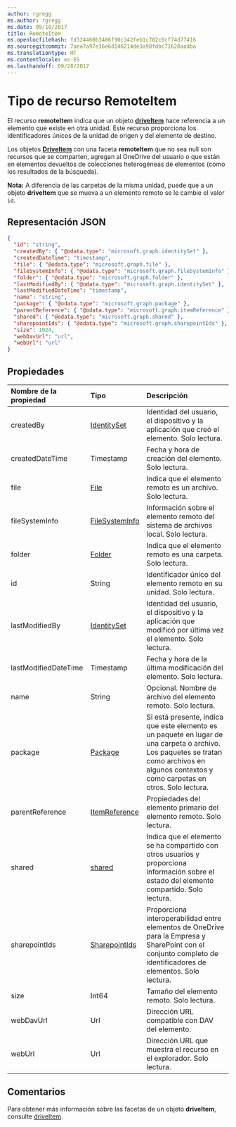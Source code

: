 ```yaml
---
author: rgregg
ms.author: rgregg
ms.date: 09/10/2017
title: RemoteItem
ms.openlocfilehash: fd324460b3486f90c342feb1c782c0cf74d77416
ms.sourcegitcommit: 7aea7a97e36e6d146214de3a90fdbc71628aadba
ms.translationtype: HT
ms.contentlocale: es-ES
ms.lasthandoff: 09/28/2017
---
```

# <a name="remoteitem-resource-type"></a>Tipo de recurso RemoteItem

El recurso **remoteItem** indica que un objeto [**driveItem**](driveitem.md) hace referencia a un elemento que existe en otra unidad.
Este recurso proporciona los identificadores únicos de la unidad de origen y del elemento de destino.

Los objetos [**DriveItem**](driveitem.md) con una faceta **remoteItem** que no sea null son recursos que se comparten, agregan al OneDrive del usuario o que están en elementos devueltos de colecciones heterogéneas de elementos (como los resultados de la búsqueda).

**Nota:** A diferencia de las carpetas de la misma unidad, puede que a un objeto **driveItem** que se mueva a un elemento remoto se le cambie el valor `id`.

## <a name="json-representation"></a>Representación JSON

<!-- { "blockType": "resource", 
       "@odata.type": "microsoft.graph.remoteItem", 
       "optionalProperties": ["name", "fileSystemInfo", "file", "folder"] } -->

```json
{
  "id": "string",
  "createdBy": { "@odata.type": "microsoft.graph.identitySet" },
  "createdDateTime": "timestamp",
  "file": { "@odata.type": "microsoft.graph.file" },
  "fileSystemInfo": { "@odata.type": "microsoft.graph.fileSystemInfo" },
  "folder": { "@odata.type": "microsoft.graph.folder" },
  "lastModifiedBy": { "@odata.type": "microsoft.graph.identitySet" },
  "lastModifiedDateTime": "timestamp",
  "name": "string",
  "package": { "@odata.type": "microsoft.graph.package" },
  "parentReference": { "@odata.type": "microsoft.graph.itemReference" },
  "shared": { "@odata.type": "microsoft.graph.shared" },
  "sharepointIds": { "@odata.type": "microsoft.graph.sharepointIds" },
  "size": 1024,
  "webDavUrl": "url",
  "webUrl": "url"
}
```

## <a name="properties"></a>Propiedades

| Nombre de la propiedad        | Tipo                                | Descripción                                                                                                                                                       |
| :------------------- | :---------------------------------- | :---------------------------------------------------------------------------------------------------------------------------------------------------------------- |
| createdBy            | [IdentitySet](identityset.md)       | Identidad del usuario, el dispositivo y la aplicación que creó el elemento. Solo lectura.                                                                                  |
| createdDateTime      | Timestamp                           | Fecha y hora de creación del elemento. Solo lectura.                                                                                                                        |
| file                 | [File](file.md)                     | Indica que el elemento remoto es un archivo. Solo lectura.                                                                                                              |
| fileSystemInfo       | [FileSystemInfo](filesysteminfo.md) | Información sobre el elemento remoto del sistema de archivos local. Solo lectura.                                                                                          |
| folder               | [Folder](folder.md)                 | Indica que el elemento remoto es una carpeta. Solo lectura.                                                                                                            |
| id                   | String                              | Identificador único del elemento remoto en su unidad. Solo lectura.                                                                                                    |
| lastModifiedBy       | [IdentitySet](identityset.md)       | Identidad del usuario, el dispositivo y la aplicación que modificó por última vez el elemento. Solo lectura.                                                                            |
| lastModifiedDateTime | Timestamp                           | Fecha y hora de la última modificación del elemento. Solo lectura.                                                                                                              |
| name                 | String                              | Opcional. Nombre de archivo del elemento remoto. Solo lectura.                                                                                                                 |
| package              | [Package](package.md)               | Si está presente, indica que este elemento es un paquete en lugar de una carpeta o archivo. Los paquetes se tratan como archivos en algunos contextos y como carpetas en otros. Solo lectura. |
| parentReference      | [ItemReference](itemreference.md)   | Propiedades del elemento primario del elemento remoto. Solo lectura.                                                                                                           |
| shared               | [shared](shared.md)                 | Indica que el elemento se ha compartido con otros usuarios y proporciona información sobre el estado del elemento compartido. Solo lectura.                                       |
| sharepointIds        | [SharepointIds](sharepointids.md)   | Proporciona interoperabilidad entre elementos de OneDrive para la Empresa y SharePoint con el conjunto completo de identificadores de elementos. Solo lectura.                                          |
| size                 | Int64                               | Tamaño del elemento remoto. Solo lectura.                                                                                                                               |
| webDavUrl            | Url                                 | Dirección URL compatible con DAV del elemento.                                                                                                                                  |
| webUrl               | Url                                 | Dirección URL que muestra el recurso en el explorador. Solo lectura.                                                                                                         |

## <a name="remarks"></a>Comentarios

Para obtener más información sobre las facetas de un objeto **driveItem**, consulte [driveItem](driveitem.md).

<!-- {
  "type": "#page.annotation",
  "description": "The quota facet provides information about how much space the OneDrive has available.",
  "keywords": "quota,available,remaining,used",
  "section": "documentation",
  "tocPath": "Facets/RemoteItem"
} -->